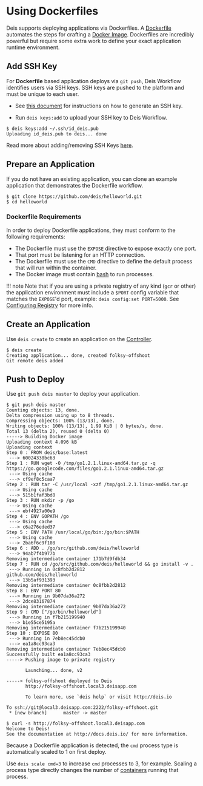# Using Dockerfiles

Deis supports deploying applications via Dockerfiles.  A [Dockerfile][] automates the steps for crafting a [Docker Image][].
Dockerfiles are incredibly powerful but require some extra work to define your exact application runtime environment.

## Add SSH Key

For **Dockerfile** based application deploys via `git push`, Deis Workflow identifies users via SSH keys. SSH keys are pushed to the platform and must be unique to each user.

- See [this document](../users/ssh-keys.md/#generate-an-ssh-key) for instructions on how to generate an SSH key.

- Run `deis keys:add` to upload your SSH key to Deis Workflow.

```shell
$ deis keys:add ~/.ssh/id_deis.pub
Uploading id_deis.pub to deis... done
```

Read more about adding/removing SSH Keys [here](../users/ssh-keys.md/#adding-and-removing-ssh-keys).


## Prepare an Application

If you do not have an existing application, you can clone an example application that demonstrates the Dockerfile workflow.

```shell
$ git clone https://github.com/deis/helloworld.git
$ cd helloworld
```

### Dockerfile Requirements

In order to deploy Dockerfile applications, they must conform to the following requirements:

* The Dockerfile must use the `EXPOSE` directive to expose exactly one port.
* That port must be listening for an HTTP connection.
* The Dockerfile must use the `CMD` directive to define the default process that will run within the container.
* The Docker image must contain [bash](https://www.gnu.org/software/bash/) to run processes.

!!! note
    Note that if you are using a private registry of any kind (`gcr` or other) the application environment must include a `$PORT` config variable that matches the `EXPOSE`'d port, example: `deis config:set PORT=5000`. See [Configuring Registry](../installing-workflow/configuring-registry/#configuring-off-cluster-private-registry) for more info.


## Create an Application

Use `deis create` to create an application on the [Controller][].

```shell
$ deis create
Creating application... done, created folksy-offshoot
Git remote deis added
```

## Push to Deploy

Use `git push deis master` to deploy your application.

```shell
$ git push deis master
Counting objects: 13, done.
Delta compression using up to 8 threads.
Compressing objects: 100% (13/13), done.
Writing objects: 100% (13/13), 1.99 KiB | 0 bytes/s, done.
Total 13 (delta 2), reused 0 (delta 0)
-----> Building Docker image
Uploading context 4.096 kB
Uploading context
Step 0 : FROM deis/base:latest
 ---> 60024338bc63
Step 1 : RUN wget -O /tmp/go1.2.1.linux-amd64.tar.gz -q https://go.googlecode.com/files/go1.2.1.linux-amd64.tar.gz
 ---> Using cache
 ---> cf9ef8c5caa7
Step 2 : RUN tar -C /usr/local -xzf /tmp/go1.2.1.linux-amd64.tar.gz
 ---> Using cache
 ---> 515b1faf3bd8
Step 3 : RUN mkdir -p /go
 ---> Using cache
 ---> ebf4927a00e9
Step 4 : ENV GOPATH /go
 ---> Using cache
 ---> c6a276eded37
Step 5 : ENV PATH /usr/local/go/bin:/go/bin:$PATH
 ---> Using cache
 ---> 2ba6f6c9f108
Step 6 : ADD . /go/src/github.com/deis/helloworld
 ---> 94ab7f4b977b
Removing intermediate container 171b7d9fdb34
Step 7 : RUN cd /go/src/github.com/deis/helloworld && go install -v .
 ---> Running in 0c8fbb2d2812
github.com/deis/helloworld
 ---> 13b5af931393
Removing intermediate container 0c8fbb2d2812
Step 8 : ENV PORT 80
 ---> Running in 9b07da36a272
 ---> 2dce83167874
Removing intermediate container 9b07da36a272
Step 9 : CMD ["/go/bin/helloworld"]
 ---> Running in f7b215199940
 ---> b1e55ce5195a
Removing intermediate container f7b215199940
Step 10 : EXPOSE 80
 ---> Running in 7eb8ec45dcb0
 ---> ea1a8cc93ca3
Removing intermediate container 7eb8ec45dcb0
Successfully built ea1a8cc93ca3
-----> Pushing image to private registry

       Launching... done, v2

-----> folksy-offshoot deployed to Deis
       http://folksy-offshoot.local3.deisapp.com

       To learn more, use `deis help` or visit http://deis.io

To ssh://git@local3.deisapp.com:2222/folksy-offshoot.git
 * [new branch]      master -> master
```

```shell
$ curl -s http://folksy-offshoot.local3.deisapp.com
Welcome to Deis!
See the documentation at http://docs.deis.io/ for more information.
```

Because a Dockerfile application is detected, the `cmd` process type is automatically scaled to 1 on first deploy.

Use `deis scale cmd=3` to increase `cmd` processes to 3, for example. Scaling a
process type directly changes the number of [containers][container]
running that process.

[container]: ../reference-guide/terms.md#container
[controller]: ../understanding-workflow/components.md#controller
[Dockerfile]: https://docs.docker.com/reference/builder/
[Docker Image]: https://docs.docker.com/introduction/understanding-docker/
[CMD instruction]:  https://docs.docker.com/reference/builder/#cmd
[Procfile]: https://devcenter.heroku.com/articles/procfile
